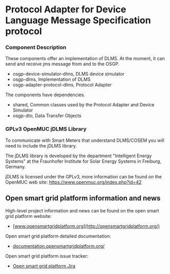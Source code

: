 # Protocol Adapter for Device Language Message Specification protocol

### Component Description

These components offer an implementation of DLMS. At the moment, it can send and receive jms message from and to the OSGP.

- osgp-device-simulator-dlms, DLMS device simulator
- osgp-dlms, Implementation of DLMS
- osgp-adapter-protocol-dlms, Protocol Adapter

The components have dependencies.

- shared, Common classes used by the Protocol Adapter and Device Simulator
- osgp-dto, Data Transfer Objects

### GPLv3 OpenMUC jDLMS Library

To communicate with Smart Meters that understand DLMS/COSEM you will need to include the jDLMS library.

The jDLMS library is developed by the department "Intelligent Energy Systems" at the Fraunhofer Institute for Solar Energy Systems in Freiburg, Germany.

jDLMS is licensed under the GPLv3, more information can be found on the OpenMUC web site: https://www.openmuc.org/index.php?id=42

## Open smart grid platform information and news

High-level project information and news can be found on the open smart grid platform website: 
* [www.opensmartgridplatform.org](http://opensmartgridplatform.org/)

Open smart grid platform detailed documentation:
* [documentation.opensmartgridplatform.org/](http://documentation.opensmartgridplatform.org/)

Open smart grid platform issue tracker:
* [Open smart grid platform Jira](https://smartsocietyservices.atlassian.net/projects/OC/issues/)
